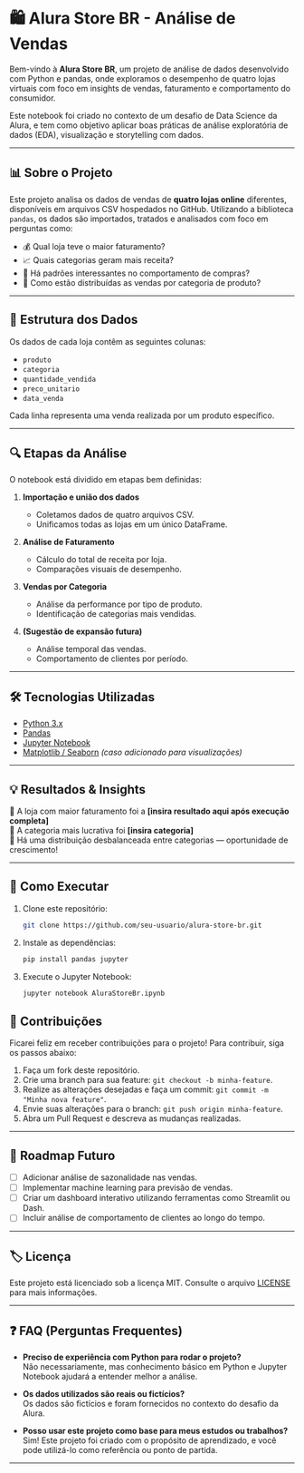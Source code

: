 # 🛍️ Alura Store BR - Análise de Vendas

Bem-vindo à **Alura Store BR**, um projeto de análise de dados desenvolvido com Python e pandas, onde exploramos o desempenho de quatro lojas virtuais com foco em insights de vendas, faturamento e comportamento do consumidor.

Este notebook foi criado no contexto de um desafio de Data Science da Alura, e tem como objetivo aplicar boas práticas de análise exploratória de dados (EDA), visualização e storytelling com dados.

---

## 📊 Sobre o Projeto

Este projeto analisa os dados de vendas de **quatro lojas online** diferentes, disponíveis em arquivos CSV hospedados no GitHub. Utilizando a biblioteca `pandas`, os dados são importados, tratados e analisados com foco em perguntas como:

- 💰 Qual loja teve o maior faturamento?
- 📈 Quais categorias geram mais receita?
- 🧠 Há padrões interessantes no comportamento de compras?
- 🛒 Como estão distribuídas as vendas por categoria de produto?

---

## 📁 Estrutura dos Dados

Os dados de cada loja contêm as seguintes colunas:

- `produto`
- `categoria`
- `quantidade_vendida`
- `preco_unitario`
- `data_venda`

Cada linha representa uma venda realizada por um produto específico.

---

## 🔍 Etapas da Análise

O notebook está dividido em etapas bem definidas:

1. **Importação e união dos dados**
   - Coletamos dados de quatro arquivos CSV.
   - Unificamos todas as lojas em um único DataFrame.

2. **Análise de Faturamento**
   - Cálculo do total de receita por loja.
   - Comparações visuais de desempenho.

3. **Vendas por Categoria**
   - Análise da performance por tipo de produto.
   - Identificação de categorias mais vendidas.

4. **(Sugestão de expansão futura)**
   - Análise temporal das vendas.
   - Comportamento de clientes por período.

---

## 🛠️ Tecnologias Utilizadas

- [Python 3.x](https://www.python.org/)
- [Pandas](https://pandas.pydata.org/)
- [Jupyter Notebook](https://jupyter.org/)
- [Matplotlib / Seaborn](https://matplotlib.org/) *(caso adicionado para visualizações)*

---

## 💡 Resultados & Insights

🔹 A loja com maior faturamento foi a **[insira resultado aqui após execução completa]**  
🔹 A categoria mais lucrativa foi **[insira categoria]**  
🔹 Há uma distribuição desbalanceada entre categorias — oportunidade de crescimento!

---

## 🚀 Como Executar

1. Clone este repositório:
   ```bash
   git clone https://github.com/seu-usuario/alura-store-br.git

2. Instale as dependências:
   ```bash
   pip install pandas jupyter
   
3. Execute o Jupyter Notebook:
   ```bash
   jupyter notebook AluraStoreBr.ipynb

## 🤝 Contribuições

Ficarei feliz em receber contribuições para o projeto! Para contribuir, siga os passos abaixo:

1. Faça um fork deste repositório.
2. Crie uma branch para sua feature: `git checkout -b minha-feature`.
3. Realize as alterações desejadas e faça um commit: `git commit -m "Minha nova feature"`.
4. Envie suas alterações para o branch: `git push origin minha-feature`.
5. Abra um Pull Request e descreva as mudanças realizadas.

---

## 📅 Roadmap Futuro

- [ ] Adicionar análise de sazonalidade nas vendas.
- [ ] Implementar machine learning para previsão de vendas.
- [ ] Criar um dashboard interativo utilizando ferramentas como Streamlit ou Dash.
- [ ] Incluir análise de comportamento de clientes ao longo do tempo.

---

## 🏷️ Licença

Este projeto está licenciado sob a licença MIT. Consulte o arquivo [LICENSE](./LICENSE) para mais informações.

---

## ❓ FAQ (Perguntas Frequentes)

- **Preciso de experiência com Python para rodar o projeto?**  
  Não necessariamente, mas conhecimento básico em Python e Jupyter Notebook ajudará a entender melhor a análise.

- **Os dados utilizados são reais ou fictícios?**  
  Os dados são fictícios e foram fornecidos no contexto do desafio da Alura.

- **Posso usar este projeto como base para meus estudos ou trabalhos?**  
  Sim! Este projeto foi criado com o propósito de aprendizado, e você pode utilizá-lo como referência ou ponto de partida.

---
